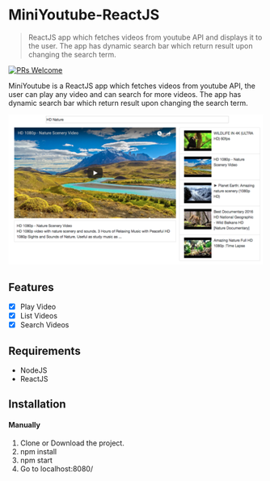 # MiniYoutube-ReactJS
> ReactJS app which fetches videos from youtube API and displays it to the user. The app has dynamic search bar which return result upon changing the search term.

[![PRs Welcome](https://img.shields.io/badge/PRs-welcome-brightgreen.svg?style=flat-square)](http://makeapullrequest.com)

MiniYoutube is a ReactJS app which fetches videos from youtube API, the user can play any video and can search for more videos. The app has dynamic search bar which return result upon changing the search term.

![](./screenshots/screenshot1.png)

## Features

- [x] Play Video
- [x] List Videos
- [x] Search Videos

## Requirements

- NodeJS
- ReactJS

## Installation

#### Manually
1. Clone or Download the project.
2. npm install
3. npm start
4. Go to localhost:8080/

